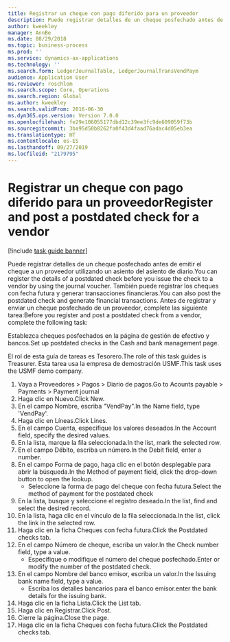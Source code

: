 ```yaml
---
title: Registrar un cheque con pago diferido para un proveedor
description: Puede registrar detalles de un cheque posfechado antes de emitir el cheque a un proveedor utilizando un asiento del asiento de diario.
author: kweekley
manager: AnnBe
ms.date: 08/29/2018
ms.topic: business-process
ms.prod: ''
ms.service: dynamics-ax-applications
ms.technology: ''
ms.search.form: LedgerJournalTable, LedgerJournalTransVendPaym
audience: Application User
ms.reviewer: roschlom
ms.search.scope: Core, Operations
ms.search.region: Global
ms.author: kweekley
ms.search.validFrom: 2016-06-30
ms.dyn365.ops.version: Version 7.0.0
ms.openlocfilehash: fe29e106055177dbd12c39ee3fc9de609059f73b
ms.sourcegitcommit: 3ba95d50b8262fa0f43d4faad76adac4d05eb3ea
ms.translationtype: HT
ms.contentlocale: es-ES
ms.lasthandoff: 09/27/2019
ms.locfileid: "2179795"
---
```

# <a name="register-and-post-a-postdated-check-for-a-vendor"></a><span data-ttu-id="75dc2-103">Registrar un cheque con pago diferido para un proveedor</span><span class="sxs-lookup"><span data-stu-id="75dc2-103">Register and post a postdated check for a vendor</span></span>

[!include [task guide banner](../../includes/task-guide-banner.md)]

<span data-ttu-id="75dc2-104">Puede registrar detalles de un cheque posfechado antes de emitir el cheque a un proveedor utilizando un asiento del asiento de diario.</span><span class="sxs-lookup"><span data-stu-id="75dc2-104">You can register the details of a postdated check before you issue the check to a vendor by using the journal voucher.</span></span> <span data-ttu-id="75dc2-105">También puede registrar los cheques con fecha futura y generar transacciones financieras.</span><span class="sxs-lookup"><span data-stu-id="75dc2-105">You can also post the postdated check and generate financial transactions.</span></span> <span data-ttu-id="75dc2-106">Antes de registrar y enviar un cheque posfechado de un proveedor, complete las siguiente tarea:</span><span class="sxs-lookup"><span data-stu-id="75dc2-106">Before you register and post a postdated check from a vendor, complete the following task:</span></span> 

<span data-ttu-id="75dc2-107">Establezca cheques posfechados en la página de gestión de efectivo y bancos.</span><span class="sxs-lookup"><span data-stu-id="75dc2-107">Set up postdated checks in the Cash and bank management page.</span></span> 



<span data-ttu-id="75dc2-108">El rol de esta guía de tareas es Tesorero.</span><span class="sxs-lookup"><span data-stu-id="75dc2-108">The role of this task guides is Treasurer.</span></span> <span data-ttu-id="75dc2-109">Esta tarea usa la empresa de demostración USMF.</span><span class="sxs-lookup"><span data-stu-id="75dc2-109">This task uses the USMF demo company.</span></span>

1. <span data-ttu-id="75dc2-110">Vaya a Proveedores > Pagos > Diario de pagos.</span><span class="sxs-lookup"><span data-stu-id="75dc2-110">Go to Acounts payable > Payments > Payment journal</span></span>
2. <span data-ttu-id="75dc2-111">Haga clic en Nuevo.</span><span class="sxs-lookup"><span data-stu-id="75dc2-111">Click New.</span></span>
3. <span data-ttu-id="75dc2-112">En el campo Nombre, escriba "VendPay".</span><span class="sxs-lookup"><span data-stu-id="75dc2-112">In the Name field, type 'VendPay'.</span></span>
4. <span data-ttu-id="75dc2-113">Haga clic en Líneas.</span><span class="sxs-lookup"><span data-stu-id="75dc2-113">Click Lines.</span></span>
5. <span data-ttu-id="75dc2-114">En el campo Cuenta, especifique los valores deseados.</span><span class="sxs-lookup"><span data-stu-id="75dc2-114">In the Account field, specify the desired values.</span></span>
6. <span data-ttu-id="75dc2-115">En la lista, marque la fila seleccionada.</span><span class="sxs-lookup"><span data-stu-id="75dc2-115">In the list, mark the selected row.</span></span>
7. <span data-ttu-id="75dc2-116">En el campo Débito, escriba un número.</span><span class="sxs-lookup"><span data-stu-id="75dc2-116">In the Debit field, enter a number.</span></span>
8. <span data-ttu-id="75dc2-117">En el campo Forma de pago, haga clic en el botón desplegable para abrir la búsqueda.</span><span class="sxs-lookup"><span data-stu-id="75dc2-117">In the Method of payment field, click the drop-down button to open the lookup.</span></span>
    * <span data-ttu-id="75dc2-118">Seleccione la forma de pago del cheque con fecha futura.</span><span class="sxs-lookup"><span data-stu-id="75dc2-118">Select the method of payment for the postdated check</span></span>  
9. <span data-ttu-id="75dc2-119">En la lista, busque y seleccione el registro deseado.</span><span class="sxs-lookup"><span data-stu-id="75dc2-119">In the list, find and select the desired record.</span></span>
10. <span data-ttu-id="75dc2-120">En la lista, haga clic en el vínculo de la fila seleccionada.</span><span class="sxs-lookup"><span data-stu-id="75dc2-120">In the list, click the link in the selected row.</span></span>
11. <span data-ttu-id="75dc2-121">Haga clic en la ficha Cheques con fecha futura.</span><span class="sxs-lookup"><span data-stu-id="75dc2-121">Click the Postdated checks tab.</span></span>
12. <span data-ttu-id="75dc2-122">En el campo Número de cheque, escriba un valor.</span><span class="sxs-lookup"><span data-stu-id="75dc2-122">In the Check number field, type a value.</span></span>
    * <span data-ttu-id="75dc2-123">Especifique o modifique el número del cheque posfechado.</span><span class="sxs-lookup"><span data-stu-id="75dc2-123">Enter or modify the number of the postdated check.</span></span>  
13. <span data-ttu-id="75dc2-124">En el campo Nombre del banco emisor, escriba un valor.</span><span class="sxs-lookup"><span data-stu-id="75dc2-124">In the Issuing bank name field, type a value.</span></span>
    * <span data-ttu-id="75dc2-125">Escriba los detalles bancarios para el banco emisor.</span><span class="sxs-lookup"><span data-stu-id="75dc2-125">enter the bank details for the issuing bank.</span></span>  
14. <span data-ttu-id="75dc2-126">Haga clic en la ficha Lista.</span><span class="sxs-lookup"><span data-stu-id="75dc2-126">Click the List tab.</span></span>
15. <span data-ttu-id="75dc2-127">Haga clic en Registrar.</span><span class="sxs-lookup"><span data-stu-id="75dc2-127">Click Post.</span></span>
16. <span data-ttu-id="75dc2-128">Cierre la página.</span><span class="sxs-lookup"><span data-stu-id="75dc2-128">Close the page.</span></span>
17. <span data-ttu-id="75dc2-129">Haga clic en la ficha Cheques con fecha futura.</span><span class="sxs-lookup"><span data-stu-id="75dc2-129">Click the Postdated checks tab.</span></span>

